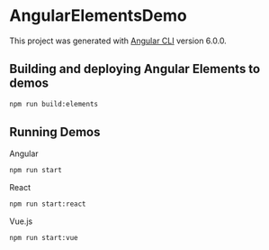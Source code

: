 # AngularElementsDemo

This project was generated with [Angular CLI](https://github.com/angular/angular-cli) version 6.0.0.

## Building and deploying Angular Elements to demos

```sh
npm run build:elements
```

## Running Demos

Angular

```sh
npm run start
```

React

```sh
npm run start:react
```

Vue.js
```
npm run start:vue
```

